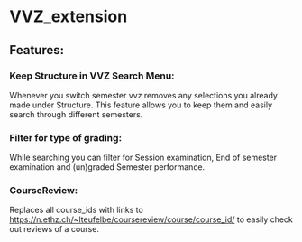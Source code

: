 # VVZ_extension  

## Features:  

### Keep Structure in VVZ Search Menu:  
Whenever you switch semester vvz removes any selections you already made under Structure. This feature allows you to keep them and easily search through different semesters.  

### Filter for type of grading:  
While searching you can filter for Session examination, End of semester examination and (un)graded Semester performance.

### CourseReview:  
Replaces all course_ids with links to https://n.ethz.ch/~lteufelbe/coursereview/course/course_id/ to easily check out reviews of a  course.  
